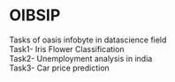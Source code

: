 # OIBSIP
Tasks of oasis infobyte in datascience field<br>
Task1- Iris Flower Classification<br>
Task2- Unemployment analysis in india<br>
Task3- Car price prediction<br>
